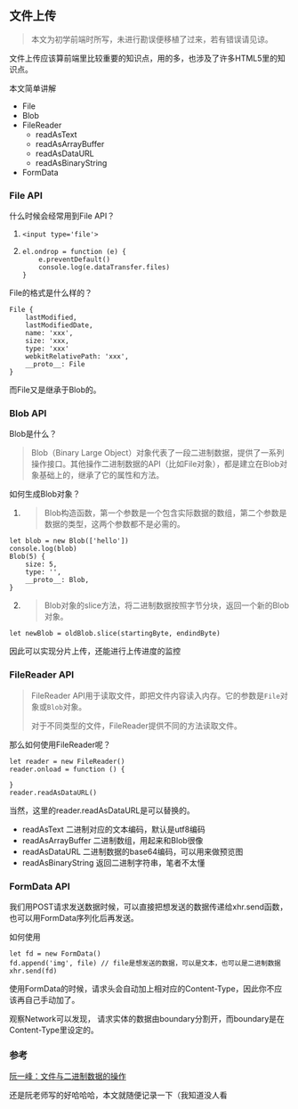 
## 文件上传
> 本文为初学前端时所写，未进行勘误便移植了过来，若有错误请见谅。

文件上传应该算前端里比较重要的知识点，用的多，也涉及了许多HTML5里的知识点。

本文简单讲解

- File
- Blob
- FileReader
  - readAsText
  - readAsArrayBuffer
  - readAsDataURL
  - readAsBinaryString
- FormData



### File API

什么时候会经常用到File API？

1. ```
   <input type='file'>
   ```

2. ```
   el.ondrop = function (e) {
       e.preventDefault()
       console.log(e.dataTransfer.files)
   }
   ```



File的格式是什么样的？

```
File {
	lastModified,
	lastModifiedDate,
	name: 'xxx',
	size: 'xxx,
	type: 'xxx'
	webkitRelativePath: 'xxx',
	__proto__: File
}
```

而File又是继承于Blob的。



### Blob API

Blob是什么？

> Blob（Binary Large Object）对象代表了一段二进制数据，提供了一系列操作接口。其他操作二进制数据的API（比如File对象），都是建立在Blob对象基础上的，继承了它的属性和方法。



如何生成Blob对象？

1. >  Blob构造函数，第一个参数是一个包含实际数据的数组，第二个参数是数据的类型，这两个参数都不是必需的。

```
let blob = new Blob(['hello'])
console.log(blob)
Blob(5) {
    size: 5,
    type: '',
    __proto__: Blob,
}
```



2. > Blob对象的slice方法，将二进制数据按照字节分块，返回一个新的Blob对象。

```
let newBlob = oldBlob.slice(startingByte, endindByte)
```

因此可以实现分片上传，还能进行上传进度的监控



### FileReader API

> FileReader API用于读取文件，即把文件内容读入内存。它的参数是`File`对象或`Blob`对象。
>
> 对于不同类型的文件，FileReader提供不同的方法读取文件。

那么如何使用FileReader呢？

```
let reader = new FileReader()
reader.onload = function () {

}
reader.readAsDataURL()
```

当然，这里的reader.readAsDataURL是可以替换的。

- readAsText  二进制对应的文本编码，默认是utf8编码
- readAsArrayBuffer 二进制数组，用起来和Blob很像
- readAsDataURL 二进制数据的base64编码，可以用来做预览图
- readAsBinaryString 返回二进制字符串，笔者不太懂



### FormData API

我们用POST请求发送数据时候，可以直接把想发送的数据传递给xhr.send函数，也可以用FormData序列化后再发送。



如何使用

```
let fd = new FormData()
fd.append('img', file) // file是想发送的数据，可以是文本，也可以是二进制数据
xhr.send(fd)
```



使用FormData的时候，请求头会自动加上相对应的Content-Type，因此你不应该再自己手动加了。

观察Network可以发现， 请求实体的数据由boundary分割开，而boundary是在Content-Type里设定的。



### 参考

[阮一峰：文件与二进制数据的操作](http://javascript.ruanyifeng.com/htmlapi/file.html)

还是阮老师写的好哈哈哈，本文就随便记录一下（我知道没人看
